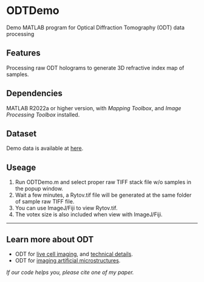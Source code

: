 # ODTDemo
Demo MATLAB program for Optical Diffraction Tomography (ODT) data processing

## Features
Processing raw ODT holograms to generate 3D refractive index map of samples.

## Dependencies
MATLAB R2022a or higher version, with *Mapping Toolbox*, and *Image Processing Toolbox* installed.

## Dataset
Demo data is available at [here](https://drive.google.com/file/d/10QyexzHfRZ6S3d6xknMCRF3LrHak8n6B/view?usp=drive_link).

## Useage
1. Run ODTDemo.m and select proper raw TIFF stack file w/o samples in the popup window.
2. Wait a few minutes, a Rytov.tif file will be generated at the same folder of sample raw TIFF file.
3. You can use ImageJ/Fiji to view Rytov.tif.
4. The votex size is also included when view with ImageJ/Fiji.

---------
## Learn more about ODT
* ODT for [live cell imaging](https://doi.org/10.1038/s41377-020-0249-4), and [technical details](https://static-content.springer.com/esm/art%3A10.1038%2Fs41377-020-0249-4/MediaObjects/41377_2020_249_MOESM1_ESM.pdf).
* ODT for [imaging artificial microstructures](https://opg.optica.org/jlt/abstract.cfm?URI=jlt-40-8-2474).

*If our code helps you, please cite one of my paper.*
